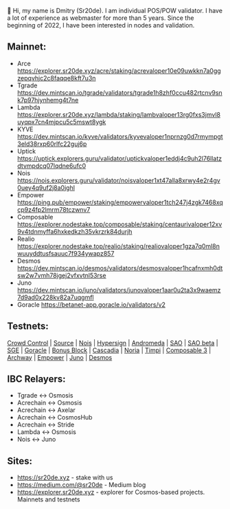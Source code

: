 👋 Hi, my name is Dmitry (Sr20de). I am individual POS/POW validator. I have a lot of experience as webmaster for more than 5 years.
Since the beginning of 2022, I have been interested in nodes and validation.

## Mainnet:
- Arce https://explorer.sr20de.xyz/acre/staking/acrevaloper10e09uwkkn7a0ggzepqvhjc2c8faqqe8kft7u3n
- Tgrade https://dev.mintscan.io/tgrade/validators/tgrade1h8zhf0ccu482rtcnv9snk7p97hjynhemg4t7ne
- Lambda https://explorer.sr20de.xyz/lambda/staking/lambvaloper13rg0fxs3jmvl8uyqpx7cn4mjpcu5c5mswt8ygk
- KYVE https://dev.mintscan.io/kyve/validators/kyvevaloper1nprnzg0d7rmympgt3eld38rxp60rlfc22guj6p
- Uptick https://uptick.explorers.guru/validator/uptickvaloper1eddj4c9uh2l76llatzdtvmpdcq07lqdne6ufc0
- Nois https://nois.explorers.guru/validator/noisvaloper1xt47alla8xrwy4e2r4gv0uey4q9uf2j8a0jghl
- Empower https://ping.pub/empower/staking/empowervaloper1tch247j4zgk7468xqcp9z4fp2lmrm78tczwnv7
- Composable https://explorer.nodestake.top/composable/staking/centaurivaloper12xv9v4tdnmyffa6hxkedkzh35vkrzrk84durjh
- Realio https://explorer.nodestake.top/realio/staking/realiovaloper1gza7q0ml8nwuuyddtusfsauuc7f934ywapz857
- Desmos https://dev.mintscan.io/desmos/validators/desmosvaloper1hcafnxmh0dtsw2w7vmh78jgej2vfxvtnl53rse
- Juno https://dev.mintscan.io/juno/validators/junovaloper1aar0u2ta3x9waemz7d9ad0x228kv82a7uqgmfl
- Goracle https://betanet-app.goracle.io/validators/v2

## Testnets:

[Crowd Control](https://explorer.stavr.tech/cardchain/staking/ccvaloper1c4smhzxtlzarjgrnueetdcjm3kjq3kx47l35tv) | [Source](https://explorer.sr20de.xyz/source-testnet/staking/sourcevaloper1dkuv0w6sv0at60e7m0cs0zl2ghxqsvts659rfu) | [Nois](https://explorer.sr20de.xyz/nois-testnet/staking/noisvaloper1j2nyll7ll64pwkv9270juletq4fq7y8up0elg8) | [Hypersign](https://explorer.stavr.tech/hypersign/staking/hidvaloper1g799dwqry7s78sa5d32d5wqsjcl4ulre8djc7m) | [Andromeda](https://explorer.stavr.tech/andromeda/staking/andrvaloper1yml3z46fq3lm9x6w4natz8t0u0wcqp7u75ycka) | [SAO](https://testnet.sao.network/sao-testnet1/staking/saovaloper1k5xys8pla7aacd4z43jax7wnf03zkrjjz82evk) | [SAO beta](https://explorer.sao.network/sao-beta/staking/saovaloper1k5xys8pla7aacd4z43jax7wnf03zkrjjz82evk) | [SGE](https://blockexplorer.testnet.sgenetwork.io/sge-network/staking/sgevaloper1fmfj8vmq0pzfr78nn2kqej7suahwvlkjz4g6de) | [Goracle](https://testnet.algoexplorer.io/address/S2VJYL7WU7YPZ7FNJPD5JNNUA6NUUW642HWXZWZJZQNO7J2ZB4UK5Q6Q6Q) | [Bonus Block](https://explorer.nodestake.top/bonusblock-testnet/staking/bonusvaloper18ad6x6d80jmq0ljv84uywrlervjj0guqa2vjgk) | [Cascadia](https://explorer.sr20de.xyz/cascadia-testnet/staking/cascadiavaloper1kauaw7qlzew2q8w5entg8ygx4k0fz8krtluukt) | [Noria](https://app.noria.network/noria/staking/noriavaloper1kjuqpc7n8rfalefnuc96pyqyr2ret3p29z26pw) | [Timpi](https://explorer.nodestake.top/timpi-testnet/staking/timpitnvaloper1q2fkdqyg7a9a99nvgcelafm8fld0zmt7str9ru) | [Composable 3](https://explorers.l0vd.com/composable-testnet-3/staking/banksyvaloper16m304u0ayf94swruh4hgnnrfj4p4h0jmnj7pf8)  | [Archway](https://testnet.mintscan.io/archway-testnet/validators/archwayvaloper1urcfazrnyt8vehl6xd8mu3gqly925t6rrcka87) | [Empower](https://explorer.nodestake.top/empower-testnet/staking/empowervaloper1tch247j4zgk7468xqcp9z4fp2lmrm78tczwnv7)  | [Juno](https://testnet.mintscan.io/juno-testnet/validators/junovaloper1aar0u2ta3x9waemz7d9ad0x228kv82a7uqgmfl)  | [Desmos](https://testnet.ping.pub/desmos/staking/desmosvaloper1rrzpxa996ga4czzwn7nn4nmla0tpy23uhxf93v)


## IBC Relayers:
- Tgrade <-> Osmosis
- Acrechain <-> Osmosis
- Acrechain <-> Axelar
- Acrechain <-> CosmosHub
- Acrechain <-> Stride
- Lambda <-> Osmosis
- Nois <-> Juno

## Sites:
- https://sr20de.xyz - stake with us
- https://medium.com/@sr20de - Medium blog
- https://explorer.sr20de.xyz - explorer for Cosmos-based projects. Mainnets and testnets



<!---
Sr20dem/Sr20dem is a ✨ special ✨ repository because its `README.md` (this file) appears on your GitHub profile.
You can click the Preview link to take a look at your changes.
--->
